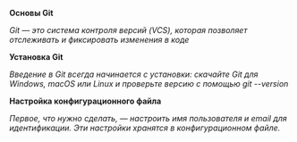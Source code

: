 **Основы Git**

*Git — это система контроля версий (VCS), которая позволяет отслеживать и фиксировать изменения в коде*

**Установка Git**

*Введение в Git всегда начинается с установки: скачайте Git для Windows, macOS или Linux и проверьте версию с помощью git --version*

**Настройка конфигурационного файла**

*Первое, что нужно сделать, — настроить имя пользователя и email для идентификации. Эти настройки хранятся в конфигурационном файле.*